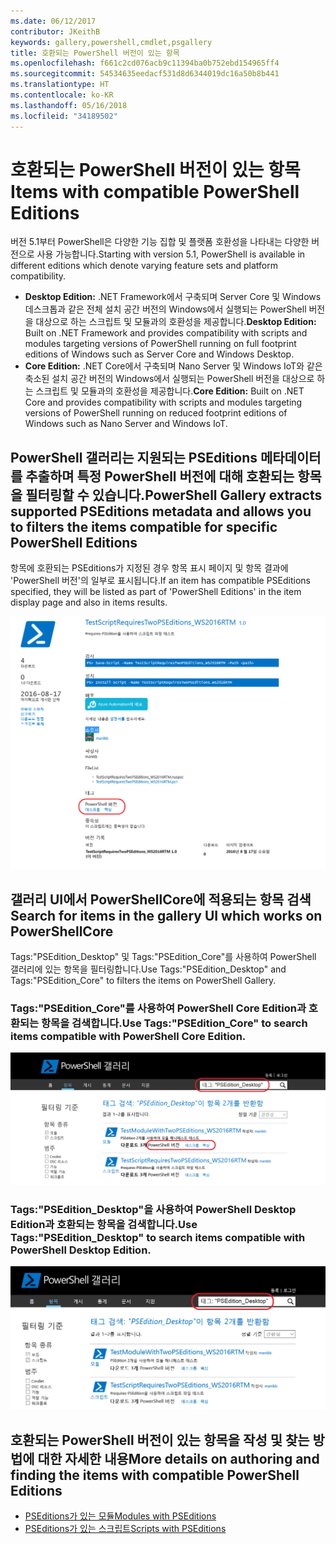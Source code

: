 ```yaml
---
ms.date: 06/12/2017
contributor: JKeithB
keywords: gallery,powershell,cmdlet,psgallery
title: 호환되는 PowerShell 버전이 있는 항목
ms.openlocfilehash: f661c2cd076acb9c11394ba0b752ebd154965ff4
ms.sourcegitcommit: 54534635eedacf531d8d6344019dc16a50b8b441
ms.translationtype: HT
ms.contentlocale: ko-KR
ms.lasthandoff: 05/16/2018
ms.locfileid: "34189502"
---
```

# <a name="items-with-compatible-powershell-editions"></a><span data-ttu-id="42108-103">호환되는 PowerShell 버전이 있는 항목</span><span class="sxs-lookup"><span data-stu-id="42108-103">Items with compatible PowerShell Editions</span></span>

<span data-ttu-id="42108-104">버전 5.1부터 PowerShell은 다양한 기능 집합 및 플랫폼 호환성을 나타내는 다양한 버전으로 사용 가능합니다.</span><span class="sxs-lookup"><span data-stu-id="42108-104">Starting with version 5.1, PowerShell is available in different editions which denote varying feature sets and platform compatibility.</span></span>

- <span data-ttu-id="42108-105">**Desktop Edition:** .NET Framework에서 구축되며 Server Core 및 Windows 데스크톱과 같은 전체 설치 공간 버전의 Windows에서 실행되는 PowerShell 버전을 대상으로 하는 스크립트 및 모듈과의 호환성을 제공합니다.</span><span class="sxs-lookup"><span data-stu-id="42108-105">**Desktop Edition:** Built on .NET Framework and provides compatibility with scripts and modules targeting versions of PowerShell running on full footprint editions of Windows such as Server Core and Windows Desktop.</span></span>
- <span data-ttu-id="42108-106">**Core Edition:** .NET Core에서 구축되며 Nano Server 및 Windows IoT와 같은 축소된 설치 공간 버전의 Windows에서 실행되는 PowerShell 버전을 대상으로 하는 스크립트 및 모듈과의 호환성을 제공합니다.</span><span class="sxs-lookup"><span data-stu-id="42108-106">**Core Edition:** Built on .NET Core and provides compatibility with scripts and modules targeting versions of PowerShell running on reduced footprint editions of Windows such as Nano Server and Windows IoT.</span></span>

## <a name="powershell-gallery-extracts-supported-pseditions-metadata-and-allows-you-to-filters-the-items-compatible-for-specific-powershell-editions"></a><span data-ttu-id="42108-107">PowerShell 갤러리는 지원되는 PSEditions 메타데이터를 추출하며 특정 PowerShell 버전에 대해 호환되는 항목을 필터링할 수 있습니다.</span><span class="sxs-lookup"><span data-stu-id="42108-107">PowerShell Gallery extracts supported PSEditions metadata and allows you to filters the items compatible for specific PowerShell Editions</span></span>

<span data-ttu-id="42108-108">항목에 호환되는 PSEditions가 지정된 경우 항목 표시 페이지 및 항목 결과에 'PowerShell 버전'의 일부로 표시됩니다.</span><span class="sxs-lookup"><span data-stu-id="42108-108">If an item has compatible PSEditions specified, they will be listed as part of 'PowerShell Editions' in the item display page and also in items results.</span></span>

![PSEditions가 있는 항목 표시 페이지](../../Images/ItemDisplayPageWithPSEditions.PNG)

## <a name="search-for-items-in-the-gallery-ui-which-works-on-powershellcore"></a><span data-ttu-id="42108-110">갤러리 UI에서 PowerShellCore에 적용되는 항목 검색</span><span class="sxs-lookup"><span data-stu-id="42108-110">Search for items in the gallery UI which works on PowerShellCore</span></span>

<span data-ttu-id="42108-111">Tags:"PSEdition_Desktop" 및 Tags:"PSEdition_Core"를 사용하여 PowerShell 갤러리에 있는 항목을 필터링합니다.</span><span class="sxs-lookup"><span data-stu-id="42108-111">Use Tags:"PSEdition_Desktop" and Tags:"PSEdition_Core" to filters the items on PowerShell Gallery.</span></span>

### <a name="use-tagspseditioncore-to-search-items-compatible-with-powershell-core-edition"></a><span data-ttu-id="42108-112">Tags:"PSEdition_Core"를 사용하여 PowerShell Core Edition과 호환되는 항목을 검색합니다.</span><span class="sxs-lookup"><span data-stu-id="42108-112">Use Tags:"PSEdition_Core" to search items compatible with PowerShell Core Edition.</span></span>

![Core PSEdition과 호환되는 항목에 대한 검색 결과](../../Images/SearchResultsWithPSEditions.PNG)

### <a name="use-tagspseditiondesktop-to-search-items-compatible-with-powershell-desktop-edition"></a><span data-ttu-id="42108-114">Tags:"PSEdition_Desktop"을 사용하여 PowerShell Desktop Edition과 호환되는 항목을 검색합니다.</span><span class="sxs-lookup"><span data-stu-id="42108-114">Use Tags:"PSEdition_Desktop" to search items compatible with PowerShell Desktop Edition.</span></span>

![Desktop PSEdition과 호환되는 항목에 대한 검색 결과](../../Images/SearchResultsWithPSEdition-Desktop.PNG)

## <a name="more-details-on-authoring-and-finding-the-items-with-compatible-powershell-editions"></a><span data-ttu-id="42108-116">호환되는 PowerShell 버전이 있는 항목을 작성 및 찾는 방법에 대한 자세한 내용</span><span class="sxs-lookup"><span data-stu-id="42108-116">More details on authoring and finding the items with compatible PowerShell Editions</span></span>

- [<span data-ttu-id="42108-117">PSEditions가 있는 모듈</span><span class="sxs-lookup"><span data-stu-id="42108-117">Modules with PSEditions</span></span>](../../concepts/module-psedition-support.md)
- [<span data-ttu-id="42108-118">PSEditions가 있는 스크립트</span><span class="sxs-lookup"><span data-stu-id="42108-118">Scripts with PSEditions</span></span>](../../concepts/script-psedition-support.md)